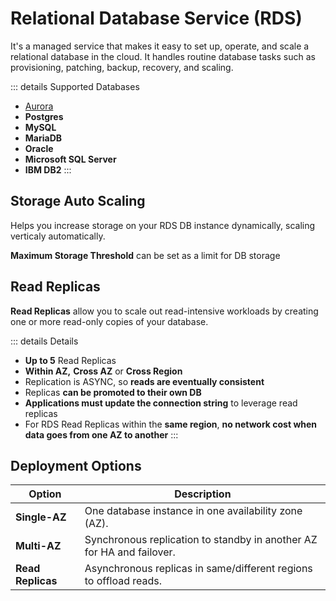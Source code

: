 # Relational Database Service (RDS)

It's a managed service that makes it easy to set up, operate, and scale a relational database in the cloud. It handles routine database tasks such as provisioning, patching, backup, recovery, and scaling.

::: details Supported Databases
- [Aurora](/docs/cloud/aws/services/aurora.md)
- **Postgres**
- **MySQL**
- **MariaDB**
- **Oracle**
- **Microsoft SQL Server**
- **IBM DB2**
:::

## Storage Auto Scaling

Helps you increase storage on your RDS DB instance dynamically, scaling verticaly automatically.

**Maximum Storage Threshold** can be set as a limit for DB  storage

## Read Replicas

**Read Replicas** allow you to scale out read-intensive workloads by creating one or more read-only copies of your database.

::: details Details
- **Up to 5** Read Replicas
- **Within AZ,** **Cross AZ** or **Cross Region**
- Replication is ASYNC, so **reads are eventually consistent**
- Replicas **can be promoted to their own DB**
- **Applications must update the connection string** to leverage read replicas
- For RDS Read Replicas within the **same region**, **no network cost when data goes from one AZ to another**
:::

## Deployment Options

| Option             | Description                                                           |
|--------------------|-----------------------------------------------------------------------|
| **Single-AZ**      | One database instance in one availability zone (AZ).                  |
| **Multi-AZ**       | Synchronous replication to standby in another AZ for HA and failover. |
| **Read Replicas**  | Asynchronous replicas in same/different regions to offload reads.     |
